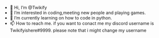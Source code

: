 - 👋 Hi, I’m @Twikify
- 👀 I’m interested in coding,meeting new people and playing games.
- 🌱 I’m currently learning on how to code in python.
- 📫 How to reach me. if you want to conact me my discord username is Twikifyishere#9999. please note that i might change my username

<!---
Twikify/Twikify is a ✨ special ✨ repository because its `README.md` (this file) appears on your GitHub profile.
You can click the Preview link to take a look at your changes.
--->
